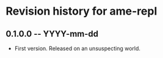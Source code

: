 # Revision history for ame-repl

## 0.1.0.0  -- YYYY-mm-dd

* First version. Released on an unsuspecting world.
